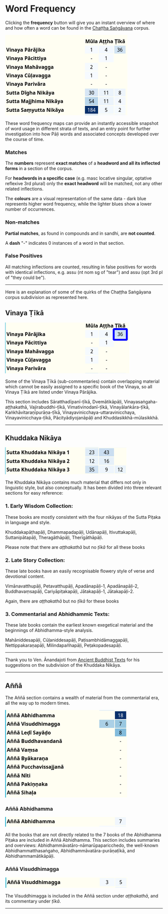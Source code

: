 # Word Frequency

Clicking the **frequency** button will give you an instant overview of where and how often a word can be found in the [Chaṭṭha Saṅgāyana](https://www.tipitaka.org/) corpus.

![image](../pics/frequency/frequency-overview.png)

These word frequency maps can provide an instantly accessible snapshot of word usage in different strata of texts, and an entry point for further investigation into how Pāḷi words and associated concepts developed over the course of time.

### Matches

The **numbers** represent **exact matches** of a **headword and all its inflected forms** in a section of the corpus. 

For **headwords in a specific case** (e.g. masc locative singular, optative reflexive 3rd plural) only the **exact headword** will be matched, not any other related inflections. 

The **colours** are a visual representation of the same data - dark blue represents higher word frequency, while the lighter blues show a lower number of occurrences.

### Non-matches
**Partial matches**, as found in compounds and in sandhi, are **not counted**.

A **dash** "-" indicates 0 instances of a word in that section.

### False Positives

All matching inflections are counted, resulting in false positives for words with identical inflections, e.g. assu (nt nom sg of "tear") and assu (opt 3rd pl of "they could be").

---

Here is an explanation of some of the quirks of the Chaṭṭha Saṅgāyana corpus subdivision as represented here. 

## Vinaya Ṭīkā

![image](../pics/frequency/vinaya-ṭīkā.png)

Some of the Vinaya Ṭīkā (sub-commentaries) contain overlapping material which cannot be easily assigned to a specific book of the Vinaya, so all Vinaya Ṭīkā are listed under Vinaya Pārājika.

This section includes Sāratthadīpanī-ṭīkā, Dvemātikāpāḷi, Vinayasaṅgaha-aṭṭhakathā, Vajirabuddhi-ṭīkā, Vimativinodanī-ṭīkā, Vinayālaṅkāra-ṭīkā, Kaṅkhāvitaraṇīpurāṇa-ṭīkā, Vinayavinicchaya-uttaravinicchaya, Vinayavinicchaya-ṭīkā, Pācityādiyojanāpāḷi and Khuddasikkhā-mūlasikkhā.

---

##  Khuddaka Nikāya

![image](../pics/frequency/khuddaka.png)

The Khuddaka Nikāya contains much material that differs not only in linguistic style, but also conceptually. It has been divided into three relevant sections for easy reference:

### 1. Early Wisdom Collection:

These books are mostly consistent with the four nikāyas of the Sutta Piṭaka in language and style.

Khuddakapāṭhapāḷi, Dhammapadapāḷi, Udānapāḷi, Itivuttakapāḷi, Suttanipātapāḷi, Theragāthāpāḷi, Therīgāthāpāḷi.

Please note that there are *aṭṭhakathā* but no *ṭīkā* for all these books

### 2. Late Story Collection:

These late books have an easily recognisable flowery style of verse and devotional content. 

Vimānavatthupāḷi, Petavatthupāḷi, Apadānapāḷi-1, Apadānapāḷi-2, Buddhavaṃsapāḷi, Cariyāpiṭakapāḷi, Jātakapāḷi-1, Jātakapāḷi-2.

Again, there are *aṭṭhakathā* but no *ṭīkā* for these books

### 3. Commentarial and Abhidhammic Texts:

These late books contain the earliest known exegetical material and the beginnings of Abhidhamma-style analysis.

Mahāniddesapāḷi, Cūḷaniddesapāḷi, Paṭisambhidāmaggapāḷi, Nettippakaraṇapāḷi, Milindapañhapāḷi, Peṭakopadesapāḷi.

---

Thank you to Ven. Ānandajoti from [Ancient Buddhist Texts](https://www.ancient-buddhist-texts.net/) for his suggestions on the subdivision of the Khuddaka Nikāya. 

---

## Aññā

The Aññā section contains a wealth of material from the commentarial era, all the way up to modern times.

![image](../pics/frequency/aññā.png)

### Aññā Abhidhamma

![image](../pics/frequency/a%C3%B1%C3%B1%C4%81-abhidhamma.png)

All the books that are not directly related to the 7 books of the Abhidhamma Piṭaka are included in Aññā Abhidhamma. This section includes summaries and overviews:  Abhidhammāvatāro-nāmarūpaparicchedo, the well-known Abhidhammatthasaṅgaho, Abhidhammāvatāra-purāṇaṭīkā, and Abhidhammamātikāpāḷi.

### Aññā Visuddhimagga

![image](../pics/frequency/aññā-visuddhimagga.png)

The Visuddhimagga is included in the Aññā section under *aṭṭhakathā*, and its commentary under *ṭīkā*. 

---

